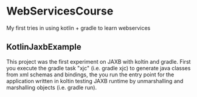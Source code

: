 # WebServicesCourse
My first tries in using kotlin + gradle to learn webservices

## KotlinJaxbExample
This project was the first experiment on JAXB with koltin and gradle.
First you execute the gradle task "xjc" (i.e. gradle xjc) to generate java classes from xml schemas and bindings, the you run the entry point for the application written in koltin testing JAXB runtime by unmarshalling and marshalling objects (i.e. gradle run).

